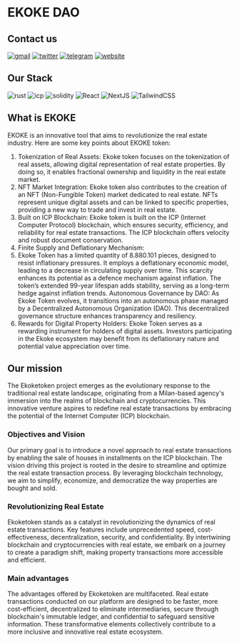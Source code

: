 # EKOKE DAO

## Contact us

[![gmail](https://img.shields.io/badge/Gmail-D14836?style=for-the-badge&logo=gmail&logoColor=white)](mailto:ekokefly@gmail.com)
[![twitter](https://img.shields.io/badge/X.com-000000?style=for-the-badge&logo=x&logoColor=white)](https://twitter.com/ekokedao)
[![telegram](https://img.shields.io/badge/Telegram-2CA5E0?style=for-the-badge&logo=telegram&logoColor=white)](https://t.me/ekokeTOKENgroup)
[![website](https://img.shields.io/badge/website-000000?style=for-the-badge&logo=About.me&logoColor=white)](https://ekokedao.com)

## Our Stack

![rust](https://img.shields.io/badge/Rust-000000?style=for-the-badge&logo=rust&logoColor=white)
![icp](https://img.shields.io/badge/Internet%20Computer-ed4ea5?style=for-the-badge&logo=InternetComputer&logoColor=white)
![solidity](https://img.shields.io/badge/Solidity-%23363636.svg?style=for-the-badge&logo=solidity&logoColor=white)
![React](https://img.shields.io/badge/react-%2320232a.svg?style=for-the-badge&logo=react&logoColor=%2361DAFB)
![NextJS](https://img.shields.io/badge/next%20js-000000?style=for-the-badge&logo=nextdotjs&logoColor=white)
![TailwindCSS](https://img.shields.io/badge/tailwindcss-%2338B2AC.svg?style=for-the-badge&logo=tailwind-css&logoColor=white)

## What is EKOKE

EKOKE is an innovative tool that aims to revolutionize the real estate industry. Here are some key points about EKOKE token:

1. Tokenization of Real Assets: Ekoke token focuses on the tokenization of real assets, allowing digital representation of real estate properties. By doing so, it enables fractional ownership and liquidity in the real estate market.
2. NFT Market Integration: Ekoke token also contributes to the creation of an NFT (Non-Fungible Token) market dedicated to real estate. NFTs represent unique digital assets and can be linked to specific properties, providing a new way to trade and invest in real estate.
3. Built on ICP Blockchain: Ekoke token is built on the ICP (Internet Computer Protocol) blockchain, which ensures security, efficiency, and reliability for real estate transactions. The ICP blockchain offers velocity and robust document conservation.
4. Finite Supply and Deflationary Mechanism:
5. Ekoke Token has a limited quantity of 8.880.101 pieces, designed to resist inflationary pressures.
It employs a deflationary economic model, leading to a decrease in circulating supply over time. This scarcity enhances its potential as a defence mechanism against inflation.
The token’s extended 99-year lifespan adds stability, serving as a long-term hedge against inflation trends.
Autonomous Governance by DAO: As Ekoke Token evolves, it transitions into an autonomous phase managed by a Decentralized Autonomous Organization (DAO). This decentralized governance structure enhances transparency and resiliency.
6. Rewards for Digital Property Holders: Ekoke Token serves as a rewarding instrument for holders of digital assets. Investors participating in the Ekoke ecosystem may benefit from its deflationary nature and potential value appreciation over time.

## Our mission

The Ekoketoken project emerges as the evolutionary response to the traditional real estate landscape, originating from a Milan-based agency's immersion into the realms of blockchain and cryptocurrencies. This innovative venture aspires to redefine real estate transactions by embracing the potential of the Internet Computer (ICP) blockchain.

### Objectives and Vision

Our primary goal is to introduce a novel approach to real estate transactions by enabling the sale of houses in installments on the ICP blockchain. The vision driving this project is rooted in the desire to streamline and optimize the real estate transaction process. By leveraging blockchain technology, we aim to simplify, economize, and democratize the way properties are bought and sold.

### Revolutionizing Real Estate

Ekoketoken stands as a catalyst in revolutionizing the dynamics of real estate transactions. Key features include unprecedented speed, cost-effectiveness, decentralization, security, and confidentiality. By intertwining blockchain and cryptocurrencies with real estate, we embark on a journey to create a paradigm shift, making property transactions more accessible and efficient.

### Main advantages

The advantages offered by Ekoketoken are multifaceted. Real estate transactions conducted on our platform are designed to be faster, more cost-efficient, decentralized to eliminate intermediaries, secure through blockchain's immutable ledger, and confidential to safeguard sensitive information. These transformative elements collectively contribute to a more inclusive and innovative real estate ecosystem.
